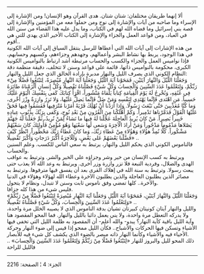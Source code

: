 ------------------------------------------------------------------------

ألا إنهما طريقان مختلفان: شتان شتان. هدى القرآن وهو الإنسان! ومن الإشارة
إلى الإسراء وما صاحبه من آيات والإشارة إلى نوح ومن حملوا معه من المؤمنين
والإشارة إلى قصة بني إسرائيل وما قضاه الله لهم في الكتاب، وما يدل عليه
هذا القضاء من سنن الله في العباد، ومن قواعد العمل والجزاء والإشارة إلى
الكتاب الأخير الذي يهدي للتي هي أقوم..  
من هذه الإشارات إلى آيات الله التي أعطاها للرسل ينتقل السياق إلى آيات
الله الكونية في هذا الوجود، يربط بها نشاط البشر وأعمالهم، وجهدهم
وجزاءهم، وكسبهم وحسابهم، فإذا نواميس العمل والجزاء والكسب والحساب مرتبطة
أشد ارتباط بالنواميس الكونية الكبرى، محكومة بالنواميس ذاتها، قائمة على
قواعد وسنن لا تتخلف، دقيقة منظمة دقة النظام الكوني الذي يصرف الليل
والنهار مدبرة بإرادة الخالق الذي جعل الليل والنهار:  
«وَجَعَلْنَا اللَّيْلَ وَالنَّهارَ آيَتَيْنِ، فَمَحَوْنا آيَةَ اللَّيْلِ وَجَعَلْنا آيَةَ النَّهارِ مُبْصِرَةً،
لِتَبْتَغُوا فَضْلًا مِنْ رَبِّكُمْ، وَلِتَعْلَمُوا عَدَدَ السِّنِينَ وَالْحِسابَ وَكُلَّ شَيْءٍ فَصَّلْناهُ تَفْصِيلًا
وَكُلَّ إِنسانٍ أَلْزَمْناهُ طائِرَهُ فِي عُنُقِهِ، وَنُخْرِجُ لَهُ يَوْمَ الْقِيامَةِ كِتاباً يَلْقاهُ
مَنْشُوراً، اقْرَأْ كِتابَكَ كَفى بِنَفْسِكَ الْيَوْمَ عَلَيْكَ حَسِيباً. مَنِ اهْتَدى فَإِنَّما يَهْتَدِي
لِنَفْسِهِ وَمَنْ ضَلَّ فَإِنَّما يَضِلُّ عَلَيْها، وَلا تَزِرُ وازِرَةٌ وِزْرَ أُخْرى، وَما كُنَّا مُعَذِّبِينَ حَتَّى
نَبْعَثَ رَسُولًا. وَإِذا أَرَدْنا أَنْ نُهْلِكَ قَرْيَةً أَمَرْنا مُتْرَفِيها فَفَسَقُوا فِيها فَحَقَّ عَلَيْهَا
الْقَوْلُ فَدَمَّرْناها تَدْمِيراً. وَكَمْ أَهْلَكْنا مِنَ الْقُرُونِ مِنْ بَعْدِ نُوحٍ، وَكَفى بِرَبِّكَ بِذُنُوبِ
عِبادِهِ خَبِيراً بَصِيراً. مَنْ كانَ يُرِيدُ الْعاجِلَةَ عَجَّلْنا لَهُ فِيها ما نَشاءُ لِمَنْ نُرِيدُ،
ثُمَّ جَعَلْنا لَهُ جَهَنَّمَ يَصْلاها مَذْمُوماً مَدْحُوراً وَمَنْ أَرادَ الْآخِرَةَ وَسَعى لَها سَعْيَها وَهُوَ
مُؤْمِنٌ فَأُولئِكَ كانَ سَعْيُهُمْ مَشْكُوراً. كُلًّا نُمِدُّ هؤُلاءِ وَهَؤُلاءِ مِنْ عَطاءِ رَبِّكَ، وَما كانَ
عَطاءُ رَبِّكَ مَحْظُوراً. انْظُرْ كَيْفَ فَضَّلْنا بَعْضَهُمْ عَلى بَعْضٍ، وَلَلْآخِرَةُ أَكْبَرُ دَرَجاتٍ وَأَكْبَرُ
تَفْضِيلًا» ..  
فالناموس الكوني الذي يحكم الليل والنهار، يرتبط به سعي الناس للكسب. وعلم
السنين والحساب.  
ويرتبط به كسب الإنسان من خير وشر وجزاؤه على الخير والشر. وترتبط به عواقب
الهدى والضلال، وفردية التبعة فلا تزر وازرة وزر أخرى. ويرتبط به وعد الله
ألا يعذب حتى يبعث رسولا. وترتبط به سنة الله في إهلاك القرى بعد أن يفسق
فيها مترفوها. وترتبط به مصائر الذين يطلبون العاجلة والذين يطلبون الآخرة
وعطاء الله لهؤلاء وهؤلاء في الدنيا والآخرة.. كلها تمضي وفق ناموس ثابت
وسنن لا تتبدل، ونظام لا يتحول.  
فليس شيء من هذا كله جزافا.  
«وَجَعَلْنَا اللَّيْلَ وَالنَّهارَ آيَتَيْنِ، فَمَحَوْنا آيَةَ اللَّيْلِ وَجَعَلْنا آيَةَ النَّهارِ مُبْصِرَةً
لِتَبْتَغُوا فَضْلًا مِنْ رَبِّكُمْ وَلِتَعْلَمُوا عَدَدَ السِّنِينَ وَالْحِسابَ، وَكُلَّ شَيْءٍ فَصَّلْناهُ تَفْصِيلًا»
..  
والليل والنهار آيتان كونيتان كبيرتان تشيان بدقة الناموس الذي لا يصيبه
الخلل مرة واحدة، ولا يدركه التعطل مرة واحدة، ولا يني يعمل دائبا بالليل
والنهار. فما المحو المقصود هنا وآية الليل باقية كآية النهار؟ يبدو- والله
أعلم- أن المقصود به ظلمة الليل التي تخفى فيها الأشياء وتسكن فيها الحركات
والأشباح.. فكأن الليل ممحو إذا قيس إلى ضوء النهار وحركة الأحياء فيه
والأشياء وكأنما النهار ذاته مبصر بالضوء الذي يكشف كل شيء فيه للأبصار.  
ذلك المحو لليل والبروز للنهار «لِتَبْتَغُوا فَضْلًا مِنْ رَبِّكُمْ وَلِتَعْلَمُوا عَدَدَ السِّنِينَ
وَالْحِسابَ» .. فالليل للراحة

------------------------------------------------------------------------

الجزء: 4 ¦ الصفحة: 2216
